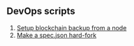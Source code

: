 ## DevOps scripts

1. [Setup blockchain backup from a node](./docs/Blockchain-backup.md)
2. [Make a spec.json hard-fork](./docs/Spec-hardfork.md)
